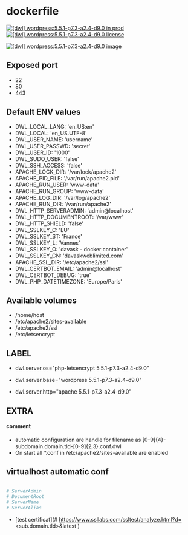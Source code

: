 # dockerfile

[![[dwl] wordpress:5.5.1-p7.3-a2.4-d9.0 in prod][badge-shields]](https://hub.docker.com/r/davask/d-wordpress/)
[![[dwl] wordpress:5.5.1-p7.3-a2.4-d9.0 license][badge-license]](https://app.fossa.io/projects/git%2Bhttps%3A%2F%2Fgithub.com%2Fdavask%2Fd-wordpress?ref=badge_shield)

[![[dwl] wordpress:5.5.1-p7.3-a2.4-d9.0 image][badge-docker]](https://hub.docker.com/r/davask/d-wordpress/)

[badge-docker]: https://dockeri.co/image/davask/d-wordpress "[dwl] wordpress:5.5.1-p7.3-a2.4-d9.0 image"
[badge-shields]: https://img.shields.io/badge/davask%2Fd--wordpress-env_prod-brightgreen.svg?style=flat "[dwl] wordpress:5.5.1-p7.3-a2.4-d9.0 in prod"
[badge-license]: https://img.shields.io/badge/davask%2Fd--wordpress-license_MIT-brightgreen.svg?style=flat "[dwl] wordpress:5.5.1-p7.3-a2.4-d9.0 license"

## Exposed port

- 22
- 80
- 443
## Default ENV values

- DWL_LOCAL_LANG: 'en_US:en'
- DWL_LOCAL: 'en_US.UTF-8'
- DWL_USER_NAME: 'username'
- DWL_USER_PASSWD: 'secret'
- DWL_USER_ID: '1000'
- DWL_SUDO_USER: 'false'
- DWL_SSH_ACCESS: 'false'
- APACHE_LOCK_DIR: '/var/lock/apache2'
- APACHE_PID_FILE: '/var/run/apache2.pid'
- APACHE_RUN_USER: 'www-data'
- APACHE_RUN_GROUP: 'www-data'
- APACHE_LOG_DIR: '/var/log/apache2'
- APACHE_RUN_DIR: '/var/run/apache2'
- DWL_HTTP_SERVERADMIN: 'admin@localhost'
- DWL_HTTP_DOCUMENTROOT: '/var/www'
- DWL_HTTP_SHIELD: 'false'
- DWL_SSLKEY_C: 'EU'
- DWL_SSLKEY_ST: 'France'
- DWL_SSLKEY_L: 'Vannes'
- DWL_SSLKEY_O: 'davask - docker container'
- DWL_SSLKEY_CN: 'davaskweblimited.com'
- APACHE_SSL_DIR: '/etc/apache2/ssl'
- DWL_CERTBOT_EMAIL: 'admin@localhost'
- DWL_CERTBOT_DEBUG: 'true'
- DWL_PHP_DATETIMEZONE: 'Europe/Paris'
## Available volumes

- /home/host
- /etc/apache2/sites-available
- /etc/apache2/ssl
- /etc/letsencrypt
## LABEL

- dwl.server.os="php-letsencrypt 5.5.1-p7.3-a2.4-d9.0"

- dwl.server.base="wordpress 5.5.1-p7.3-a2.4-d9.0"

- dwl.server.http="apache 5.5.1-p7.3-a2.4-d9.0"

## EXTRA

#### comment

- automatic configuration are handle for filename as [0-9]{4}\-subdomain\.domain\.tld\-[0-9]{2,3}\.conf\.dwl
- On start all *.conf in /etc/apache2/sites-available are enabled

## virtualhost automatic conf

```bash

# ServerAdmin
# DocumentRoot
# ServerName
# ServerAlias

```


- [test certificat](# https://www.ssllabs.com/ssltest/analyze.html?d=<sub.domain.tld>&latest
)
